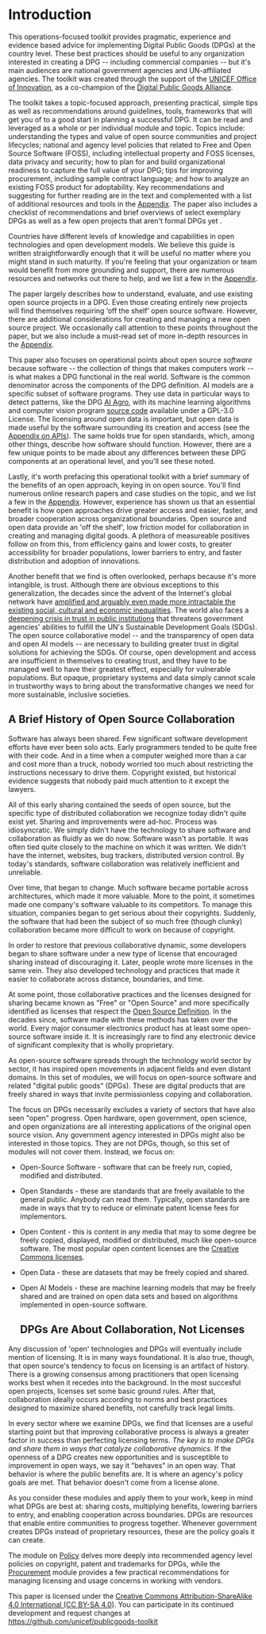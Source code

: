 # Introduction

This operations-focused toolkit provides pragmatic, experience and evidence based advice for implementing Digital Public Goods (DPGs) at the country level. These best practices should be useful to any organization interested in creating a DPG -- including commercial companies -- but it's main audiences are national government agencies and UN-affiliated agencies. The toolkit was created through the support of the [UNICEF Office of Innovation](https://www.unicef.org/innovation/), as a co-champion of the [Digital Public Goods Alliance](https://digitalpublicgoods.net/). 

The toolkit takes a topic-focused approach, presenting practical, simple tips as well as recommendations around guidelines, tools, frameworks that will get you of to a good start in planning a successful DPG. It can be read and leveraged as a whole or per individual module and topic. Topics include: understanding the types and value of open source communities and project lifecycles; national and agency level policies that related to Free and Open Source Software (FOSS), including intellectual property and FOSS licenses, data privacy and security; how to plan for and build organizational readiness to capture the full value of your DPG; tips for improving procurement, including sample contract language; and how to analyze an existing FOSS product for adoptability. Key recommendations and suggesting for further reading are in the text and complemented with a list of additional resources and tools in the [Appendix](/unicef/publicgoods-toolkit/appendix-resources-tools). The paper also includes a checklist of recommendations and brief overviews of select exemplary DPGs as well as a few open projects that aren't formal DPGs yet . 

Countries have different levels of knowledge and capabilities in open technologies and open development models. We believe this guide is written straightforwardly enough that it will be useful no matter where you might stand in such maturity. If you're feeling that your organization or team would benefit from more grounding and support, there are numerous resources and networks out there to help, and we list a few in the [Appendix](/unicef/publicgoods-toolkit/appendix-resources-tools). 

The paper largely describes how to understand, evaluate, and use existing open source projects in a DPG. Even those creating entirely new projects will find themselves requiring ‘off the shelf’ open source software. However, there are additional considerations for creating and managing a new open source project. We occasionally call attention to these points throughout the paper, but we also include a must-read set of more in-depth resources in the [Appendix](/unicef/publicgoods-toolkit/appendix-resources-tools). 

This paper also focuses on operational points about open source *software* because software -- the collection of things that makes computers work -- is what makes a DPG functional in the real world. Software is the common denominator across the components of the DPG definition. AI models are a specific subset of software programs. They use data in particular ways to detect patterns, like the DPG [AI Agro]( https://rentadrone.cl/developers/ai-agro), with its machine learning algorithms and computer vision program [source code](https://github.com/RentadroneCL/AI-Agro) available under a GPL-3.0 License. The licensing around open data is important, but open data is made useful by the software surrounding its creation and access (see the [Appendix on APIs](/unicef/publicgoods-toolkit/appendix-resources-tools)). The same holds true for open standards, which, among other things, describe how software should function. However, there are a few unique points to be made about any differences between these DPG components at an operational level, and you'll see these noted. 

Lastly, it's worth prefacing this operational toolkit with a brief summary of the benefits of an open approach, keying in on open source. You'll find numerous online research papers and case studies on the topic, and we list a few in the [Appendix](/unicef/publicgoods-toolkit/appendix-resources-tools). However, experience has shown us that an essential benefit is how open approaches drive greater access and easier, faster, and broader cooperation across organizational boundaries. Open source and open data provide an 'off the shelf', low friction model for collaboration in creating and managing digital goods. A plethora of measureable positives follow on from this, from efficiency gains and lower costs, to greater accessibility for broader populations, lower barriers to entry, and faster distribution and adoption of innovations. 

Another benefit that we find is often overlooked, perhaps because it's more intangible, is trust. Although there are obvious exceptions to this generalization, the decades since the advent of the Internet's global network have [amplified and arguably even made more intractable the existing social, cultural and economic inequalities](https://www.un.org/en/content/digital-cooperation-roadmap/assets/pdf/Roadmap_for_Digital_Cooperation_EN.pdf). The world also faces a [deepening crisis in trust in public institutions](https://www.un.org/development/desa/dspd/2021/07/trust-public-institutions/) that threatens government agencies' abilities to fulfill the UN's Sustainable Development Goals (SDGs). The open source collaborative model -- and the transparency of open data and open AI models -- are  necessary to building greater trust in digital solutions for achieving the SDGs. Of course, open development and access are insufficient in themselves to creating trust, and they have to be managed well to have their greatest effect, especially for vulnerable populations. But opaque, proprietary systems and data simply cannot scale in trustworthy ways to bring about the transformative changes we need for more sustainable, inclusive societies. 


## A Brief History of Open Source Collaboration

Software has always been shared.  Few significant software development
efforts have ever been solo acts.  Early programmers tended to be
quite free with their code.  And in a time when a computer weighed
more than a car and cost more than a truck, nobody worried too much
about restricting the instructions necessary to drive them.  Copyright
existed, but historical evidence suggests that nobody paid much
attention to it except the lawyers.

All of this early sharing contained the seeds of open source, but the
specific type of distributed collaboration we recognize today didn't
quite exist yet.  Sharing and improvements were ad-hoc.  Process was
idiosyncratic.  We simply didn't have the technology to share software
and collaboration as fluidly as we do now.  Software wasn't as
portable.  It was often tied quite closely to the machine on which it
was written.  We didn't have the internet, websites, bug trackers,
distributed version control.  By today's standards, software
collaboration was relatively inefficient and unreliable.

Over time, that began to change.  Much software became portable across
architectures, which made it more valuable.  More to the point, it
sometimes made one company's software valuable to its competitors.  To
manage this situation, companies began to get serious about their
copyrights.  Suddenly, the software that had been the subject of so
much free (though clunky) collaboration became more difficult to work
on because of copyright.

In order to restore that previous collaborative dynamic, some
developers began to share software under a new type of license that
encouraged sharing instead of discouraging it.  Later, people wrote
more licenses in the same vein.  They also developed technology and
practices that made it easier to collaborate across distance,
boundaries, and time.

At some point, those collaborative practices and the licenses designed
for sharing became known as "Free" or "Open Source" and more
specifically identified as licenses that respect the [Open Source
Definition](https://opensource.org/osd).  In the decades since,
software made with these methods has taken over the world.  Every
major consumer electronics product has at least some open-source
software inside it.  It is increasingly rare to find any electronic
device of significant complexity that is wholly proprietary.

As open-source software spreads through the technology world sector by
sector, it has inspired open movements in adjacent fields and even
distant domains. In this set of modules, we will focus on open-source
software and related "digital public goods" (DPGs). These are
digital products that are freely shared in ways that invite
permissionless copying and collaboration.

The focus on DPGs necessarily excludes a variety of sectors that have
also seen "open" progress.  Open hardware, open government, open
science, and open organizations are all interesting applications of
the original open source vision.  Any government agency interested in
DPGs might also be interested in those topics.  They are not DPGs,
though, so this set of modules will not cover them.  Instead, we focus
on:

 * Open-Source Software - software that can be freely run, copied,
   modified and distributed.

 * Open Standards - these are standards that are freely available to
   the general public.  Anybody can read them.  Typically, open
   standards are made in ways that try to reduce or eliminate patent
   license fees for implementors.

 * Open Content - this is content in any media that may to some degree
   be freely copied, displayed, modified or distributed, much like
   open-source software.  The most popular open content licenses are
   the [Creative Commons licenses](https://creativecommons.org/licenses/).

 * Open Data - these are datasets that may be freely copied and
   shared.

 * Open AI Models - these are machine learning models that may be
   freely shared and are trained on open data sets and
   based on algorithms implemented in open-source software.

   ## DPGs Are About Collaboration, Not Licenses

Any
discussion of 'open' technologies and DPGs will eventually include mention of licensing.  It
is in many ways foundational.  It is also true, though, that open
source's tendency to focus on licensing is an artifact of history.
There is a growing consensus among practitioners that open licensing
works best when it recedes into the background.  In the most succesful
open projects, licenses set some basic ground rules.  After that,
collaboration ideally occurs according to norms and best practices
designed to maximize shared benefits, not carefully track legal
limits.

In every sector where we examine DPGs, we find that licenses are a
useful starting point but that improving collaborative process is
always a greater factor in success than perfecting licensing terms.
*The key is to make DPGs and share them in ways that catalyze
collaborative dynamics*.  If the openness of a DPG creates new
opportunities and is susceptible to improvement in open ways, we say
it "behaves" in an open way.  That behavior is where the public
benefits are.  It is where an agency's policy goals are met.  That
behavior doesn't come from a license alone.

As you consider these modules and apply them to your work, keep in
mind what DPGs are best at: sharing costs, multiplying benefits,
lowering barriers to entry, and enabling cooperation across
boundaries.  DPGs are resources that enable entire communities to
progress together.  Whenever government creates DPGs instead of
proprietary resources, these are the policy goals it can create.

The module on [Policy](/unicef/publicgoods-toolkit/policy) delves more deeply into recommended agency level policies on copyright, patent and trademarks for DPGs, while the [Procurement](/unicef/publicgoods-toolkit/community) module provides a few practical recommendations for managing licensing and usage concerns in working with vendors. 



This paper is licensed under the [Creative Commons Attribution-ShareAlike 4.0 International (CC BY-SA 4.0)](https://creativecommons.org/licenses/by-sa/4.0/). You can participate in its continued development and request changes at https://github.com/unicef/publicgoods-toolkit

